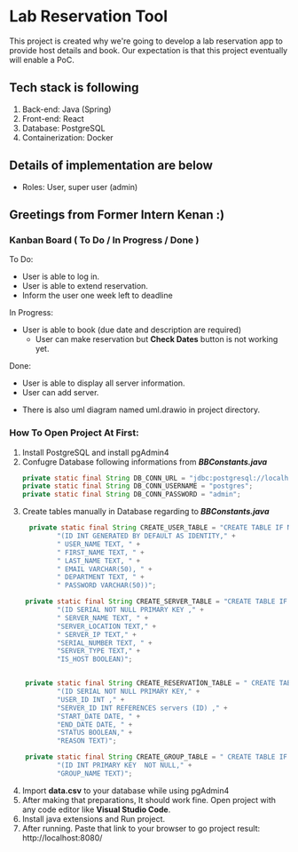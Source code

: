 
# Lab Reservation Tool

This project is created why we're going to develop a lab reservation app to provide host details and book. Our expectation is that this project eventually will enable a PoC. 

## Tech stack is following
1. Back-end: Java (Spring)
2. Front-end: React
3. Database: PostgreSQL
4. Containerization: Docker

## Details of implementation are below
- Roles: User, super user (admin)

## Greetings from Former Intern **Kenan** :)

### Kanban Board ( To Do / In Progress / Done )

To Do:
* User is able to log in.
* User is able to extend reservation.
* Inform the user one week left to deadline

In Progress:
* User is able to book (due date and description are required)
  * User can make reservation but **Check Dates** button is not working yet.

Done:
* User is able to display all server information.
* User can add server.

- There is also uml diagram named uml.drawio in project directory.


### How To Open Project At First:
1. Install PostgreSQL and install pgAdmin4 
2. Confugre Database following informations from ***BBConstants.java*** 
    ```java
    private static final String DB_CONN_URL = "jdbc:postgresql://localhost:5432/deneme";
    private static final String DB_CONN_USERNAME = "postgres";
    private static final String DB_CONN_PASSWORD = "admin";
    ```
  3. Create tables manually in Database regarding to ***BBConstants.java***
```java
     private static final String CREATE_USER_TABLE = "CREATE TABLE IF NOT EXISTS users " +
            "(ID INT GENERATED BY DEFAULT AS IDENTITY," +
            " USER_NAME TEXT, " +
            " FIRST_NAME TEXT, " +
            " LAST_NAME TEXT, " +
            " EMAIL VARCHAR(50), " +
            " DEPARTMENT TEXT, " +
            " PASSWORD VARCHAR(50))";

    private static final String CREATE_SERVER_TABLE = "CREATE TABLE IF NOT EXISTS servers " +
            "(ID SERIAL NOT NULL PRIMARY KEY ," +
            " SERVER_NAME TEXT, " +
            "SERVER_LOCATION TEXT," +
            " SERVER_IP TEXT," +
            "SERIAL_NUMBER TEXT, " +
            "SERVER_TYPE TEXT," +
            "IS_HOST BOOLEAN)";


    private static final String CREATE_RESERVATİON_TABLE = " CREATE TABLE IF NOT EXISTS reservation" +
            "(ID SERIAL NOT NULL PRIMARY KEY," +
            "USER_ID INT ," +
            "SERVER_ID INT REFERENCES servers (ID) ," +
            "START_DATE DATE, " +
            "END_DATE DATE, " +
            "STATUS BOOLEAN," +
            "REASON TEXT)";

    private static final String CREATE_GROUP_TABLE = " CREATE TABLE IF NOT EXISTS groups" +
            "(ID INT PRIMARY KEY  NOT NULL," +
            "GROUP_NAME TEXT)";
   ```
   4. Import **data.csv** to your database while using pgAdmin4 
   5. After making that preparations, It should work fine. Open project with any code editor like **Visual Studio Code**.
   6. Install java extensions and Run project.
   7. After running. Paste that link to your browser to go project result: http://localhost:8080/
